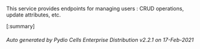 






This service provides endpoints for managing users : CRUD operations, update attributes, etc.

[:summary]

###### Auto generated by Pydio Cells Enterprise Distribution v2.2.1 on 17-Feb-2021
